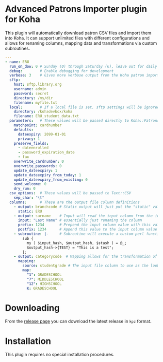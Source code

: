 # Advanced Patrons Importer plugin for Koha

This plugin will automatically download patron CSV files and import them into Koha.
It can support unlimited files with different configurations and allows for renaming columns, mapping data and transformations via custom subroutines.

```yaml
---
- name: ERU
  run_on_dow: 0 # Sunday (0) through Saturday (6), leave out for daily
  debug:        # Enable debugging for development
  verbose: 3    # Gives more verbose output from the Koha patron import process
  sftp:
    host: sftp.library.org
    username: admin
    password: secret
    directory: /my/dir
    filename: myfile.txt
  local:        # If a local file is set, sftp settings will be ignored
    directory: /kohadevbox/koha
    filename: ERU_student_data.txt
  parameters:   # These values will be passed directly to Koha::Patrons::Import::import_patrons, along with the file generated
    matchpoint: cardnumber
    defaults:
      dateexpiry: 2099-01-01
      privacy: 1
    preserve_fields:
      - dateenrolled
      - password_expiration_date
      - fax
    overwrite_cardnumber: 0
    overwrite_passwords: 0
    update_dateexpiry: 1
    update_dateexpiry_from_today: 1
    update_dateexpiry_from_existing: 0
    send_welcome: 0
    dry_run: 0
  csv_options:  # These values will be passed to Text::CSV
    sep_char: "\t"
  columns:      # These are the output file column definitions
    - output: branchcode # Static output will just put the "static" value in the column
      static: ERU
    - output: surname    # Input will read the input column from the input file and place that value in the specified output column
      input: "Last Name" # essentially just renaming the column
      prefix: 1234       # Prepend the input column value with this value
      postfix: 1234      # Append this value to the input column value
    - subroutine: |-     # Subroutine will execute a custom perl function that takes the parameters for the input hash, output hash, and a general stash hash
        sub {
          my ( $input_hash, $output_hash, $stash ) = @_;
          $output_hash->{TEST} = "This is a test";
        };
    - output: categorycode  # Mapping allows for the transformation of one set of enumerated data to a different set of unumerated data
      mapping:
        source: studentgrade # The input file column to use as the lookup key
        map:
          "1": GRADESCHOOL
          "7": MIDDLESCHOOL
          "12": HIGHSCHOOL
          K: GRADESCHOOL
```

# Downloading

From the [release page](https://github.com/bywatersolutions/koha-plugin-patrons-importer/releases) you can download the latest release in `kpz` format.

# Installation

This plugin requires no special installation procedures.
